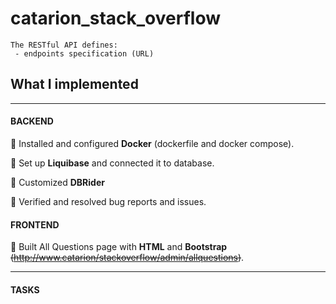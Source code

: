 # catarion_stack_overflow

    The RESTful API defines:
     - endpoints specification (URL)
    

## What I implemented
___
#### BACKEND
  
🧩 Installed and configured **Docker** (dockerfile and docker compose).

🧩 Set up **Liquibase** and connected it to database.

🧩 Customized **DBRider**

🧩 Verified and resolved bug reports and issues.
  
#### FRONTEND
  
🧩 Built All Questions page with **HTML** and **Bootstrap** ~~(http://www.catarion/stackoverflow/admin/allquestions)~~.
___

#### TASKS 
